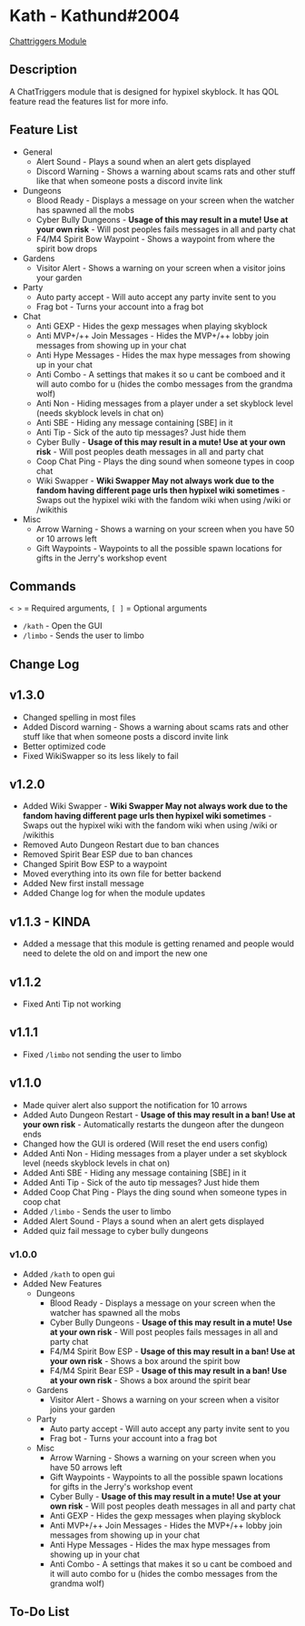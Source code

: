 # Kath - Kathund#2004

[Chattriggers Module](https://www.chattriggers.com/modules/v/Kath)

## Description

A ChatTriggers module that is designed for hypixel skyblock. It has QOL feature read the features list for more info.

## Feature List

- General
  - Alert Sound - Plays a sound when an alert gets displayed
  - Discord Warning - Shows a warning about scams rats and other stuff like that when someone posts a discord invite link
- Dungeons
  - Blood Ready - Displays a message on your screen when the watcher has spawned all the mobs
  - Cyber Bully Dungeons - **Usage of this may result in a mute! Use at your own risk** - Will post peoples fails messages in all and party chat
  - F4/M4 Spirit Bow Waypoint - Shows a waypoint from where the spirit bow drops
- Gardens
  - Visitor Alert - Shows a warning on your screen when a visitor joins your garden
- Party
  - Auto party accept - Will auto accept any party invite sent to you
  - Frag bot - Turns your account into a frag bot
- Chat
  - Anti GEXP - Hides the gexp messages when playing skyblock
  - Anti MVP+/++ Join Messages - Hides the MVP+/++ lobby join messages from showing up in your chat
  - Anti Hype Messages - Hides the max hype messages from showing up in your chat
  - Anti Combo - A settings that makes it so u cant be comboed and it will auto combo for u (hides the combo messages from the grandma wolf)
  - Anti Non - Hiding messages from a player under a set skyblock level (needs skyblock levels in chat on)
  - Anti SBE - Hiding any message containing \[SBE\] in it
  - Anti Tip - Sick of the auto tip messages? Just hide them
  - Cyber Bully - **Usage of this may result in a mute! Use at your own risk** - Will post peoples death messages in all and party chat
  - Coop Chat Ping - Plays the ding sound when someone types in coop chat
  - Wiki Swapper - **Wiki Swapper May not always work due to the fandom having different page urls then hypixel wiki sometimes** - Swaps out the hypixel wiki with the fandom wiki when using /wiki or /wikithis
- Misc
  - Arrow Warning - Shows a warning on your screen when you have 50 or 10 arrows left
  - Gift Waypoints - Waypoints to all the possible spawn locations for gifts in the Jerry's workshop event

## Commands

`< >` = Required arguments, `[ ]` = Optional arguments

- `/kath` - Open the GUI
- `/limbo` - Sends the user to limbo

## Change Log

## v1.3.0
- Changed spelling in most files
- Added Discord warning - Shows a warning about scams rats and other stuff like that when someone posts a discord invite link
- Better optimized code
- Fixed WikiSwapper so its less likely to fail

## v1.2.0

- Added Wiki Swapper - **Wiki Swapper May not always work due to the fandom having different page urls then hypixel wiki sometimes** - Swaps out the hypixel wiki with the fandom wiki when using /wiki or /wikithis
- Removed Auto Dungeon Restart due to ban chances
- Removed Spirit Bear ESP due to ban chances
- Changed Spirit Bow ESP to a waypoint
- Moved everything into its own file for better backend
- Added New first install message
- Added Change log for when the module updates

## v1.1.3 - KINDA

- Added a message that this module is getting renamed and people would need to delete the old on and import the new one

## v1.1.2

- Fixed Anti Tip not working

## v1.1.1

- Fixed `/limbo` not sending the user to limbo

## v1.1.0

- Made quiver alert also support the notification for 10 arrows
- Added Auto Dungeon Restart - **Usage of this may result in a ban! Use at your own risk** - Automatically restarts the dungeon after the dungeon ends
- Changed how the GUI is ordered (Will reset the end users config)
- Added Anti Non - Hiding messages from a player under a set skyblock level (needs skyblock levels in chat on)
- Added Anti SBE - Hiding any message containing \[SBE\] in it
- Added Anti Tip - Sick of the auto tip messages? Just hide them
- Added Coop Chat Ping - Plays the ding sound when someone types in coop chat
- Added `/limbo` - Sends the user to limbo
- Added Alert Sound - Plays a sound when an alert gets displayed
- Added quiz fail message to cyber bully dungeons

### v1.0.0

- Added `/kath` to open gui
- Added New Features
  - Dungeons
    - Blood Ready - Displays a message on your screen when the watcher has spawned all the mobs
    - Cyber Bully Dungeons - **Usage of this may result in a mute! Use at your own risk** - Will post peoples fails messages in all and party chat
    - F4/M4 Spirit Bow ESP - **Usage of this may result in a ban! Use at your own risk** - Shows a box around the spirit bow
    - F4/M4 Spirit Bear ESP - **Usage of this may result in a ban! Use at your own risk** - Shows a box around the spirit bear
  - Gardens
    - Visitor Alert - Shows a warning on your screen when a visitor joins your garden
  - Party
    - Auto party accept - Will auto accept any party invite sent to you
    - Frag bot - Turns your account into a frag bot
  - Misc
    - Arrow Warning - Shows a warning on your screen when you have 50 arrows left
    - Gift Waypoints - Waypoints to all the possible spawn locations for gifts in the Jerry's workshop event
    - Cyber Bully - **Usage of this may result in a mute! Use at your own risk** - Will post peoples death messages in all and party chat
    - Anti GEXP - Hides the gexp messages when playing skyblock
    - Anti MVP+/++ Join Messages - Hides the MVP+/++ lobby join messages from showing up in your chat
    - Anti Hype Messages - Hides the max hype messages from showing up in your chat
    - Anti Combo - A settings that makes it so u cant be comboed and it will auto combo for u (hides the combo messages from the grandma wolf)

## To-Do List
